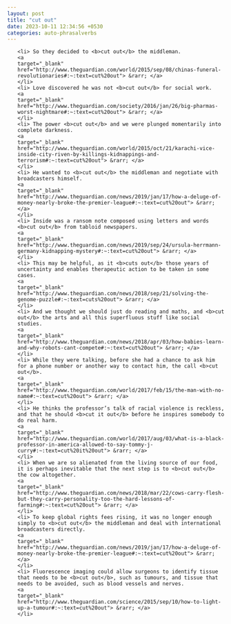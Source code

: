 ```yaml
---
layout: post
title: "cut out"
date: 2023-10-11 12:34:56 +0530
categories: auto-phrasalverbs
---
```

<ol>

    <li> So they decided to <b>cut out</b> the middleman.
    <a 
    target="_blank" 
    href="http://www.theguardian.com/world/2015/sep/08/chinas-funeral-revolutionaries#:~:text=cut%20out"> &rarr; </a>
    </li>
    <li> Love discovered he was not <b>cut out</b> for social work.
    <a 
    target="_blank" 
    href="http://www.theguardian.com/society/2016/jan/26/big-pharmas-worst-nightmare#:~:text=cut%20out"> &rarr; </a>
    </li>
    <li> The power <b>cut out</b> and we were plunged momentarily into complete darkness.
    <a 
    target="_blank" 
    href="http://www.theguardian.com/world/2015/oct/21/karachi-vice-inside-city-riven-by-killings-kidnappings-and-terrorism#:~:text=cut%20out"> &rarr; </a>
    </li>
    <li> He wanted to <b>cut out</b> the middleman and negotiate with broadcasters himself.
    <a 
    target="_blank" 
    href="http://www.theguardian.com/news/2019/jan/17/how-a-deluge-of-money-nearly-broke-the-premier-league#:~:text=cut%20out"> &rarr; </a>
    </li>
    <li> Inside was a ransom note composed using letters and words <b>cut out</b> from tabloid newspapers.
    <a 
    target="_blank" 
    href="http://www.theguardian.com/news/2019/sep/24/ursula-herrmann-germany-kidnapping-mystery#:~:text=cut%20out"> &rarr; </a>
    </li>
    <li> This may be helpful, as it <b>cuts out</b> those years of uncertainty and enables therapeutic action to be taken in some cases.
    <a 
    target="_blank" 
    href="http://www.theguardian.com/news/2018/sep/21/solving-the-genome-puzzle#:~:text=cuts%20out"> &rarr; </a>
    </li>
    <li> And we thought we should just do reading and maths, and <b>cut out</b> the arts and all this superfluous stuff like social studies.
    <a 
    target="_blank" 
    href="http://www.theguardian.com/news/2018/apr/03/how-babies-learn-and-why-robots-cant-compete#:~:text=cut%20out"> &rarr; </a>
    </li>
    <li> While they were talking, before she had a chance to ask him for a phone number or another way to contact him, the call <b>cut out</b>.
    <a 
    target="_blank" 
    href="http://www.theguardian.com/world/2017/feb/15/the-man-with-no-name#:~:text=cut%20out"> &rarr; </a>
    </li>
    <li> He thinks the professor’s talk of racial violence is reckless, and that he should <b>cut it out</b> before he inspires somebody to do real harm.
    <a 
    target="_blank" 
    href="http://www.theguardian.com/world/2017/aug/03/what-is-a-black-professor-in-america-allowed-to-say-tommy-j-curry#:~:text=cut%20it%20out"> &rarr; </a>
    </li>
    <li> When we are so alienated from the living source of our food, it is perhaps inevitable that the next step is to <b>cut out</b> the cow altogether.
    <a 
    target="_blank" 
    href="http://www.theguardian.com/news/2018/mar/22/cows-carry-flesh-but-they-carry-personality-too-the-hard-lessons-of-farming#:~:text=cut%20out"> &rarr; </a>
    </li>
    <li> To keep global rights fees rising, it was no longer enough simply to <b>cut out</b> the middleman and deal with international broadcasters directly.
    <a 
    target="_blank" 
    href="http://www.theguardian.com/news/2019/jan/17/how-a-deluge-of-money-nearly-broke-the-premier-league#:~:text=cut%20out"> &rarr; </a>
    </li>
    <li> Fluorescence imaging could allow surgeons to identify tissue that needs to be <b>cut out</b>, such as tumours, and tissue that needs to be avoided, such as blood vessels and nerves.
    <a 
    target="_blank" 
    href="http://www.theguardian.com/science/2015/sep/10/how-to-light-up-a-tumour#:~:text=cut%20out"> &rarr; </a>
    </li>